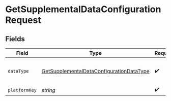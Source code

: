 # GetSupplementalDataConfigurationRequest


## Fields

| Field                                                                                                           | Type                                                                                                            | Required                                                                                                        | Description                                                                                                     | Example                                                                                                         |
| --------------------------------------------------------------------------------------------------------------- | --------------------------------------------------------------------------------------------------------------- | --------------------------------------------------------------------------------------------------------------- | --------------------------------------------------------------------------------------------------------------- | --------------------------------------------------------------------------------------------------------------- |
| `dataType`                                                                                                      | [GetSupplementalDataConfigurationDataType](../../models/operations/getsupplementaldataconfigurationdatatype.md) | :heavy_check_mark:                                                                                              | Data types that support supplemental data                                                                       | invoices                                                                                                        |
| `platformKey`                                                                                                   | *string*                                                                                                        | :heavy_check_mark:                                                                                              | N/A                                                                                                             |                                                                                                                 |
